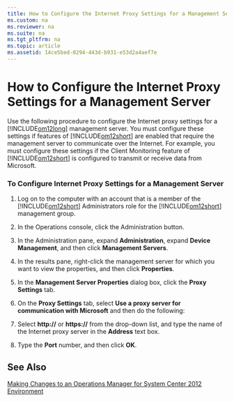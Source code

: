 ```yaml
---
title: How to Configure the Internet Proxy Settings for a Management Server
ms.custom: na
ms.reviewer: na
ms.suite: na
ms.tgt_pltfrm: na
ms.topic: article
ms.assetid: 14ce5bed-0294-443d-b931-e53d2a4aef7e
---
```

# How to Configure the Internet Proxy Settings for a Management Server
Use the following procedure to configure the Internet proxy settings for a [!INCLUDE[om12long](./Token/om12long_md.md)] management server. You must configure these settings if features of [!INCLUDE[om12short](./Token/om12short_md.md)] are enabled that require the management server to communicate over the Internet. For example, you must configure these settings if the Client Monitoring feature of [!INCLUDE[om12short](./Token/om12short_md.md)] is configured to transmit or receive data from Microsoft.

### To Configure Internet Proxy Settings for a Management Server

1.  Log on to the computer with an account that is a member of the [!INCLUDE[om12short](./Token/om12short_md.md)] Administrators role for the [!INCLUDE[om12short](./Token/om12short_md.md)] management group.

2.  In the Operations console, click the Administration button.

3.  In the Administration pane, expand **Administration**, expand **Device Management**, and then click **Management Servers**.

4.  In the results pane, right\-click the management server for which you want to view the properties, and then click **Properties**.

5.  In the **Management Server Properties** dialog box, click the **Proxy Settings** tab.

6.  On the **Proxy Settings** tab, select **Use a proxy server for communication with Microsoft** and then do the following:

7.  Select **http:\/\/** or **https:\/\/** from the drop\-down list, and type the name of the Internet proxy server in the **Address** text box.

8.  Type the **Port** number, and then click **OK**.

## See Also
[Making Changes to an Operations Manager for System Center 2012 Environment](assetId:///22675bc3-1668-44c7-bc40-484e06a01946)



